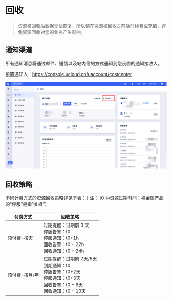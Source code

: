 # 回收

>资源被回收后数据无法恢复，所以请在资源被回收之前及时续费或充值，避免资源回收对您的业务产生影响。

## 通知渠道

所有通知消息将通过邮件、短信以及站内信的方式通知到您设置的通知接收人。

设置通知人：https://console.ucloud.cn/uaccount/costcenter

![image](/images/recycle.png)

## 回收策略

不同计费方式的资源回收策略详见下表：（ 注： t0 为资源过期时间；裸金属产品的“停服”是指“关机”）

| 付费方式 | 回收策略 |
| ---    | --- | 
| 预付费-按天    | 过期提醒：过期前 3 天<br/>停服告警：t0<br/>停服通知：t0+1h<br/>回收告警：t0 + 22h<br/>回收通知：t0 + 24h |
| 预付费-按月/年   | 过期提醒：过期前 7天/5天<br/>到期通知：t0<br/>停服告警：t0+2天<br/>停服通知：t0+3天<br/>回收告警：t0 + 9天<br/>回收通知：t0 + 10天 |